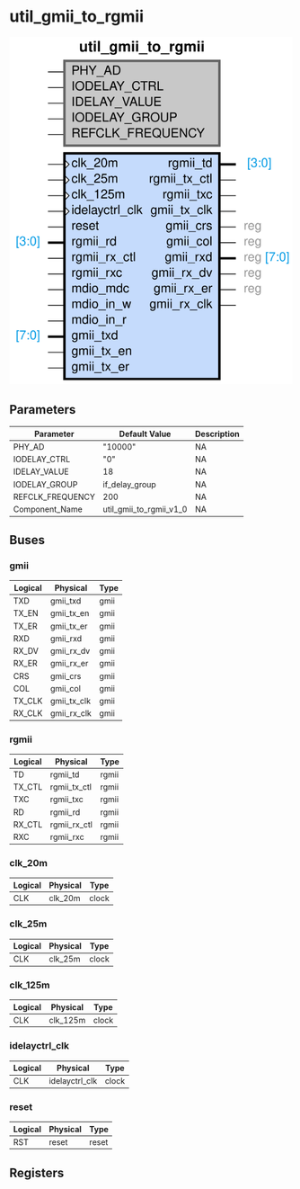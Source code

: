 # util_gmii_to_rgmii

<center>

![util_gmii_to_rgmii](util_gmii_to_rgmii-util_gmii_to_rgmii.svg)

</center>

## Parameters

| Parameter | Default Value | Description |
| --------- | ------------- | ----------- |
| PHY_AD | "10000" | NA |
| IODELAY_CTRL | "0" | NA |
| IDELAY_VALUE | 18 | NA |
| IODELAY_GROUP | if_delay_group | NA |
| REFCLK_FREQUENCY | 200 | NA |
| Component_Name | util_gmii_to_rgmii_v1_0 | NA |


## Buses


### gmii
| Logical | Physical | Type |
| ------- | -------- | ---- |
| TXD | gmii_txd | gmii |
| TX_EN | gmii_tx_en | gmii |
| TX_ER | gmii_tx_er | gmii |
| RXD | gmii_rxd | gmii |
| RX_DV | gmii_rx_dv | gmii |
| RX_ER | gmii_rx_er | gmii |
| CRS | gmii_crs | gmii |
| COL | gmii_col | gmii |
| TX_CLK | gmii_tx_clk | gmii |
| RX_CLK | gmii_rx_clk | gmii |



### rgmii
| Logical | Physical | Type |
| ------- | -------- | ---- |
| TD | rgmii_td | rgmii |
| TX_CTL | rgmii_tx_ctl | rgmii |
| TXC | rgmii_txc | rgmii |
| RD | rgmii_rd | rgmii |
| RX_CTL | rgmii_rx_ctl | rgmii |
| RXC | rgmii_rxc | rgmii |



### clk_20m
| Logical | Physical | Type |
| ------- | -------- | ---- |
| CLK | clk_20m | clock |



### clk_25m
| Logical | Physical | Type |
| ------- | -------- | ---- |
| CLK | clk_25m | clock |



### clk_125m
| Logical | Physical | Type |
| ------- | -------- | ---- |
| CLK | clk_125m | clock |



### idelayctrl_clk
| Logical | Physical | Type |
| ------- | -------- | ---- |
| CLK | idelayctrl_clk | clock |



### reset
| Logical | Physical | Type |
| ------- | -------- | ---- |
| RST | reset | reset |




## Registers